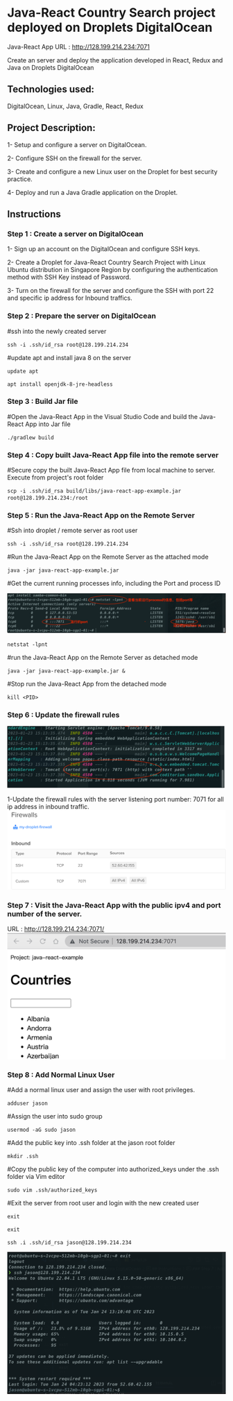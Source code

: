 # Java-React Country Search project deployed on Droplets DigitalOcean

Java-React App URL : http://128.199.214.234:7071

Create an server and deploy the application developed in React, Redux and Java on Droplets DigitalOcean

## Technologies used:

DigitalOcean, Linux, Java, Gradle, React, Redux

## Project Description:

1- Setup and configure a server on DigitalOcean.

2- Configure SSH on the firewall for the server.

3- Create and configure a new Linux user on the Droplet for best security practice.

4- Deploy and run a Java Gradle application on the Droplet.

## Instructions

### Step 1 : Create a server on DigitalOcean

1- Sign up an account on the DigitalOcean and configure SSH keys.

2- Create a Droplet for Java-React Country Search Project with Linux Ubuntu distribution in Singapore Region by configuring the authentication method with SSH Key instead of Password.

3- Turn on the firewall for the server and configure the SSH with port 22 and specific ip address for Inbound traffics.

### Step 2 : Prepare the server on DigitalOcean

#ssh into the newly created server

```
ssh -i .ssh/id_rsa root@128.199.214.234
```

#update apt and install java 8 on the server

```
update apt
```

```
apt install openjdk-8-jre-headless
```

### Step 3 : Build Jar file

#Open the Java-React App in the Visual Studio Code and build the Java-React App into Jar file

```
./gradlew build
```

### Step 4 : Copy built Java-React App file into the remote server

#Secure copy the built Java-React App file from local machine to server. Execute from project's root folder

```
scp -i .ssh/id_rsa build/libs/java-react-app-example.jar root@128.199.214.234:/root
```

### Step 5 : Run the Java-React App on the Remote Server

#Ssh into droplet / remote server as root user

```
ssh -i .ssh/id_rsa root@128.199.214.234
```

#Run the Java-React App on the Remote Server as the attached mode

```
java -jar java-react-app-example.jar
```

#Get the current running processes info, including the Port and process ID

![image](https://github.com/GLC-coder/DevOps-java-react-courty-search-DigitalOcean/blob/master/IMG/Screenshot%202023-01-25%20at%2012.02.49%20am.png)

```
netstat -lpnt
```

#run the Java-React App on the Remote Server as detached mode

```
java -jar java-react-app-example.jar &
```

#Stop run the Java-React App from the detached mode

```
kill <PID>
```

### Step 6 : Update the firewall rules

![image](https://github.com/GLC-coder/DevOps-java-react-courty-search-DigitalOcean/blob/master/IMG/Screenshot%202023-01-24%20at%2011.48.34%20pm.png)

1-Update the firewall rules with the server listening port number: 7071 for all ip address in inbound traffic.
![image](https://github.com/GLC-coder/DevOps-java-react-courty-search-DigitalOcean/blob/master/IMG/Screenshot%202023-01-24%20at%2011.53.09%20pm.png)

### Step 7 : Visit the Java-React App with the public ipv4 and port number of the server.

URL : http://128.199.214.234:7071/
![image](https://github.com/GLC-coder/DevOps-java-react-courty-search-DigitalOcean/blob/master/IMG/Screenshot%202023-01-24%20at%2011.55.47%20pm.png)
### Step 8 : Add Normal Linux User

#Add a normal linux user and assign the user with root privileges.

```
adduser jason
```

#Assign the user into sudo group

```
usermod -aG sudo jason
```

#Add the public key into .ssh folder at the jason root folder

```
mkdir .ssh
```

#Copy the public key of the computer into authorized_keys under the .ssh folder via Vim editor

```
sudo vim .ssh/authorized_keys
```

#Exit the server from root user and login with the new created user

```
exit
```

```
exit
```

```
ssh .i .ssh/id_rsa jason@128.199.214.234
```
![image](https://github.com/GLC-coder/DevOps-java-react-courty-search-DigitalOcean/blob/master/IMG/Screenshot%202023-01-25%20at%2012.11.08%20am.png)
